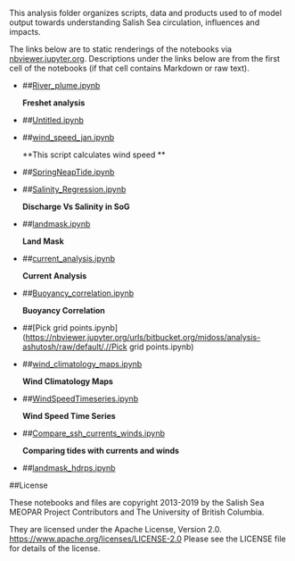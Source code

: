 This analysis folder organizes scripts, data and products used to  of model output towards understanding Salish Sea circulation, influences and impacts.

The links below are to static renderings of the notebooks via
[nbviewer.jupyter.org](https://nbviewer.jupyter.org/).
Descriptions under the links below are from the first cell of the notebooks
(if that cell contains Markdown or raw text).

* ##[River_plume.ipynb](https://nbviewer.jupyter.org/urls/bitbucket.org/midoss/analysis-ashutosh/raw/default/.//River_plume.ipynb)  
    
    **Freshet analysis**  

* ##[Untitled.ipynb](https://nbviewer.jupyter.org/urls/bitbucket.org/midoss/analysis-ashutosh/raw/default/.//Untitled.ipynb)  
    
* ##[wind_speed_jan.ipynb](https://nbviewer.jupyter.org/urls/bitbucket.org/midoss/analysis-ashutosh/raw/default/.//wind_speed_jan.ipynb)  
    
    **This script calculates wind speed **  

* ##[SpringNeapTide.ipynb](https://nbviewer.jupyter.org/urls/bitbucket.org/midoss/analysis-ashutosh/raw/default/.//SpringNeapTide.ipynb)  
    
* ##[Salinity_Regression.ipynb](https://nbviewer.jupyter.org/urls/bitbucket.org/midoss/analysis-ashutosh/raw/default/.//Salinity_Regression.ipynb)  
    
    **Discharge Vs Salinity in SoG**  

* ##[landmask.ipynb](https://nbviewer.jupyter.org/urls/bitbucket.org/midoss/analysis-ashutosh/raw/default/.//landmask.ipynb)  
    
    **Land Mask**  

* ##[current_analysis.ipynb](https://nbviewer.jupyter.org/urls/bitbucket.org/midoss/analysis-ashutosh/raw/default/.//current_analysis.ipynb)  
    
    **Current Analysis**  

* ##[Buoyancy_correlation.ipynb](https://nbviewer.jupyter.org/urls/bitbucket.org/midoss/analysis-ashutosh/raw/default/.//Buoyancy_correlation.ipynb)  
    
    **Buoyancy Correlation**  

* ##[Pick grid points.ipynb](https://nbviewer.jupyter.org/urls/bitbucket.org/midoss/analysis-ashutosh/raw/default/.//Pick grid points.ipynb)  
    
* ##[wind_climatology_maps.ipynb](https://nbviewer.jupyter.org/urls/bitbucket.org/midoss/analysis-ashutosh/raw/default/.//wind_climatology_maps.ipynb)  
    
    **Wind Climatology Maps**  

* ##[WindSpeedTimeseries.ipynb](https://nbviewer.jupyter.org/urls/bitbucket.org/midoss/analysis-ashutosh/raw/default/.//WindSpeedTimeseries.ipynb)  
    
    **Wind Speed Time Series**  

* ##[Compare_ssh_currents_winds.ipynb](https://nbviewer.jupyter.org/urls/bitbucket.org/midoss/analysis-ashutosh/raw/default/.//Compare_ssh_currents_winds.ipynb)  
    
    **Comparing tides with currents and winds**  

* ##[landmask_hdrps.ipynb](https://nbviewer.jupyter.org/urls/bitbucket.org/midoss/analysis-ashutosh/raw/default/.//landmask_hdrps.ipynb)  
    

##License

These notebooks and files are copyright 2013-2019
by the Salish Sea MEOPAR Project Contributors
and The University of British Columbia.

They are licensed under the Apache License, Version 2.0.
https://www.apache.org/licenses/LICENSE-2.0
Please see the LICENSE file for details of the license.
